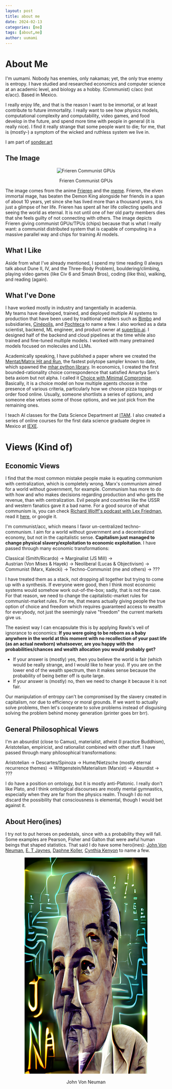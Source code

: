 ```yaml
---
layout: post
title: about me
date: 2024-02-13
categories: [me]
tags: [about,me] 
author: uumami
---
```


# About Me
I'm uumami. Nobody has enemies, only nakamas; yet, the only true enemy is entropy. I have studied and researched economics and computer science at an academic level, and biology as a hobby. (Communist) c/acc (not e/acc). Based in Mexico.

I really enjoy life, and that is the reason I want to be immortal, or at least contribute to future immortality. I really want to see how physics models, computational complexity and computability, video games, and food develop in the future, and spend more time with people in general (it is really nice). I find it really strange that some people want to die; for me, that is (mostly-) a symptom of the wicked and ruthless system we live in.  

I am part of [sonder.art](https://github.com/sonder-art)

## The Image
<div align="center">
  <img src="/assets/img/pfp/frierien_gpus_transformed.png" alt="Frieren Communist GPUs"/>
  <p>Frieren Communist GPUs</p>
</div>

The image comes from the anime [Frieren](https://en.wikipedia.org/wiki/Frieren) and the [meme](https://knowyourmeme.com/memes/you-can-just-give-this-kind-of-thing-to-men-and-they-will-be-thrilled). Frieren, the elven immortal mage, has beaten the Demon King alongside her friends in a span of about 10 years, yet since she has lived more than a thousand years, it is just a glimpse of her life. Frieren has spent all her life collecting spells and seeing the world as eternal. It is not until one of her old party members dies that she feels guilty of not connecting with others. The image depicts Frieren giving communist GPUs/TPUs (chips) because that is what I really want: a communist distributed system that is capable of computing in a massive parallel way and chips for training AI models.

## What I Like
Aside from what I've already mentioned, I spend my time reading (I always talk about Dune II, IV, and the Three-Body Problem), bouldering/climbing, playing video games (like Civ 6 and Smash Bros), coding (like this), walking, and reading (again). 

## What I've Done
I have worked mostly in industry and tangentially in academia.  
My teams have developed, trained, and deployed multiple AI systems to production that have been used by traditional retailers such as [Bimbo](https://en.wikipedia.org/wiki/Grupo_Bimbo) and subsidiaries, [Cinépolis](https://en.wikipedia.org/wiki/Cin%C3%A9polis), and [Pochteca](https://english.pochteca.net/) to name a few. I also worked as a data scientist, backend, ML engineer, and product owner at [superbio.ai](https://www.superbio.ai/). I designed half of the backend and cloud pipelines at the time while also trained and fine-tuned multiple models. I worked with many pretrained models focused on molecules and LLMs.

Academically speaking, I have published a paper where we created the [Mentat/Matrix Hit and Run](https://link.springer.com/article/10.1007/s00180-023-01411-y), the fastest polytope sampler known to date, which spawned the [mhar python library](https://github.com/uumami/mhar). In economics, I created the first bounded-rationality choice correspondence that satisfied Amartya Sen's beta axiom but not alpha. I called it [Choice with Minimal Compromise](https://arxiv.org/abs/2010.08771). Basically, it is a choice model on how multiple agents choose in the presence of various criteria, particularly how we choose pizza toppings or order food online. Usually, someone shortlists a series of options, and someone else vetoes some of those options, and we just pick from the remaining ones.

I teach AI classes for the Data Science Department at [ITAM](https://en.wikipedia.org/wiki/Instituto_Tecnol%C3%B3gico_Aut%C3%B3nomo_de_M%C3%A9xico). I also created a series of online courses for the first data science graduate degree in Mexico at [IEXE](https://www-iexe-edu-mx.translate.goog/?_x_tr_sl=es&_x_tr_tl=en&_x_tr_hl=en&_x_tr_pto=sc).


# Views (Kind of)
## Economic Views

I find that the most common mistake people make is equating communism with centralization, which is completely wrong. Marx's communism aimed for a world without government, for example. Communism has more to do with how and who makes decisions regarding production and who gets the revenue, than with centralization. Evil people and countries like the USSR and western fanatics gave it a bad name. For a good source of what communism is, you can check [Richard Wolff's podcast with Lex Friedman](https://www.youtube.com/watch?v=o0Bi-q89j5Y), read it [here](https://www.democracyatwork.info/eu_what_is_communism), or google it.

I'm communist/acc, which means I favor un-centralized techno-communism. I aim for a world without government and a decentralized economy, but not in the capitalistic sense. **Capitalism just managed to change physical slavery/exploitation to economic exploitation**. I have passed through many economic transformations:

Classical (Smith/Ricardo) -> Marginalist (JS Mill) ->  
Austrian (Von Mises & Hayek) -> Neoliberal (Lucas & Objectivism) ->  
Communist (Marx, Kalecki) -> Techno-Communist (me and others) -> ???  

I have treated them as a stack, not dropping all together but trying to come up with a synthesis. If everyone were good, then I think most economic systems would somehow work out-of-the-box; sadly, that is not the case. For that reason, we need to change the capitalistic-market rules for communist-market rules. For me, that means actually giving people the true option of choice and freedom which requires guaranteed access to wealth for everybody, not just the seemingly naive "freedom" the current markets give us.

The easiest way I can encapsulate this is by applying Rawls's veil of ignorance to economics: **If you were going to be reborn as a baby anywhere in the world at this moment with no recollection of your past life (as an actual newborn) whatsoever, are you happy with the probabilities/chances and wealth allocation you would probably get?**
+ If your answer is (mostly) yes, then you believe the world is fair (which would be really strange, and I would like to hear you). If you are on the lower end of the wealth spectrum, then it makes sense because the probability of being better off is quite large.
+ If your answer is (mostly) no, then we need to change it because it is not fair.

Our manipulation of entropy can't be compromised by the slavery created in capitalism, nor due to efficiency or moral grounds. If we want to actually solve problems, then let's cooperate to solve problems instead of disguising solving the problem behind money generation (printer goes brr brr).

## General Philosophical Views
I'm an absurdist (close to Camus), materialist, atheist (I practice Buddhism), Aristotelian, empiricist, and rationalist combined with other stuff. I have passed through many philosophical transformations:

Aristotelian -> Descartes/Spinoza -> Hume/Nietzsche (mostly eternal recurrence themes) -> Wittgenstein/Materialism (Marxist) -> Absurdist -> ???  

I do have a position on ontology, but it is mostly anti-Platonic. I really don't like Plato, and I think ontological discourses are mostly mental gymnastics, especially when they are far from the physics realm. Though I do not discard the possibility that consciousness is elemental, though I would bet against it.

## About Hero(ines)
I try not to put heroes on pedestals, since with a.s probability they will fall. Some examples are Pearson, Fisher and Galton that were awful human beings that shaped statistics. That said I do have some hero(ines): [John Von Neuman](https://en.wikipedia.org/wiki/John_von_Neumann), [E. T Jaynes](https://en.wikipedia.org/wiki/Edwin_Thompson_Jaynes), [Daphne Koller](https://en.wikipedia.org/wiki/Daphne_Koller), [Cynthia Kenyon](https://en.wikipedia.org/wiki/Cynthia_Kenyon) to name a few.


<div align="center">
  <img src="assets/img/art/jvn.png" alt="Tribute to John Von Neuman"/>
  <p>John Von Neuman</p>
</div>

